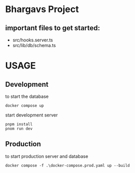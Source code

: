 # Bhargavs Project

## important files to get started:

- src/hooks.server.ts
- src/lib/db/schema.ts

# USAGE

## Development
to start the database

```
docker compose up
```
start development server

```
pnpm install 
pnom run dev
```

## Production

to start production server and database 
```
docker compose -f .\docker-compose.prod.yaml up --build
```